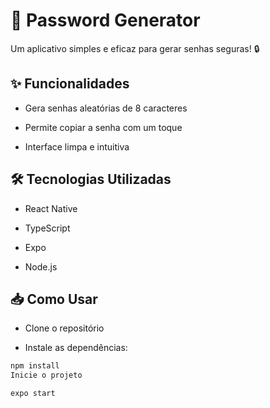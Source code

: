 # 🔑 Password Generator
Um aplicativo simples e eficaz para gerar senhas seguras! 🔒

## ✨ Funcionalidades
- Gera senhas aleatórias de 8 caracteres 

- Permite copiar a senha com um toque 

- Interface limpa e intuitiva 

## 🛠️ Tecnologias Utilizadas
- React Native 

- TypeScript 

- Expo 

- Node.js 

## 📥 Como Usar
- Clone o repositório

- Instale as dependências:
```bash
npm install  
Inicie o projeto
```

```bash
expo start 
```